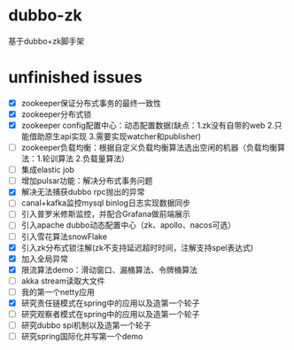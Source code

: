 # dubbo-zk
基于dubbo+zk脚手架


# unfinished issues
- [x] zookeeper保证分布式事务的最终一致性
- [x] zookeeper分布式锁
- [x] zookeeper config配置中心：动态配置数据(缺点：1.zk没有自带的web 2.只能借助原生api实现 3.需要实现watcher和publisher)
- [ ] zookeeper负载均衡：根据自定义负载均衡算法选出空闲的机器（负载均衡算法：1.轮训算法 2.负载量算法）
- [ ] 集成elastic job
- [ ] 增加pulsar功能：解决分布式事务问题
- [x] 解决无法捕获dubbo rpc抛出的异常
- [ ] canal+kafka监控mysql binlog日志实现数据同步
- [ ] 引入普罗米修斯监控，并配合Grafana做前端展示
- [ ] 引入apache dubbo动态配置中心（zk、apollo、nacos可选）
- [ ] 引入雪花算法snowFlake
- [x] 引入zk分布式锁注解(zk不支持延迟超时时间，注解支持spel表达式)
- [x] 加入全局异常
- [x] 限流算法demo：滑动窗口、漏桶算法、令牌桶算法
- [ ] akka stream读取大文件
- [ ] 我的第一个netty应用
- [x] 研究责任链模式在spring中的应用以及造第一个轮子
- [ ] 研究观察者模式在spring中的应用以及造第一个轮子
- [ ] 研究dubbo spi机制以及造第一个轮子
- [ ] 研究spring国际化并写第一个demo